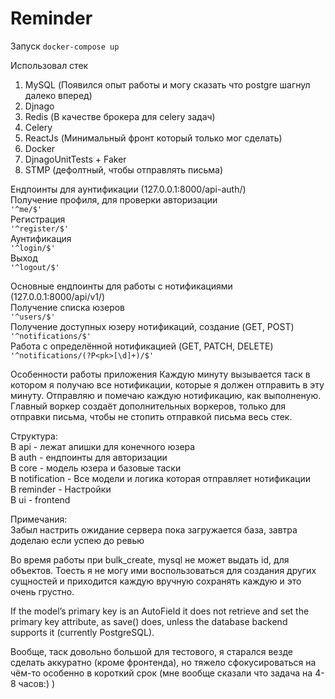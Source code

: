 # Reminder

Запуск 
```docker-compose up```

Использовал стек
1. MySQL (Появился опыт работы и могу сказать что postgre шагнул далеко вперед)
2. Djnago
3. Redis (В качестве брокера для celery задач)
4. Celery
5. ReactJs (Минимальный фронт который только мог сделать)
6. Docker
7. DjnagoUnitTests + Faker
8. STMP (дефолтный, чтобы отправлять письма)


Ендпоинты для аунтификации (127.0.0.1:8000/api-auth/)       
    Получение профиля, для проверки авторизации  
    ```'^me/$'```  
    Регистрация  
    ```'^register/$'```  
    Аунтификация  
    ```'^login/$'```  
    Выход  
    ```'^logout/$'```  
    
    
Основные ендпоинты для работы с нотификациями (127.0.0.1:8000/api/v1/)  
    Получение списка юзеров  
    ```'^users/$'```  
    Получение доступных юзеру нотификаций, создание (GET, POST)  
    ```'^notifications/$'```  
    Работа с определённой нотификацией (GET, PATCH, DELETE)  
    ```'^notifications/(?P<pk>[\d]+)/$'```  
    
Особенности работы приложения
    Каждую минуту вызывается таск в котором я получаю все нотификации, которые я должен отправить в эту минуту.
    Отправляю и помечаю каждую нотификацию, как выполненую.
    Главный воркер создаёт дополнительных воркеров, только для отправки письма, чтобы не стопить отправкой письма весь стек.
    
Структура:  
   В api - лежат апишки для конечного юзера  
   В auth - ендпоинты для авторизации  
   В core - модель юзера и базовые таски  
   В notification - Все модели и логика которая отправляет нотификации  
   В reminder - Настройки  
   В ui - frontend  

Примечания:  
Забыл настрить ожидание сервера пока загружается база, завтра доделаю если успею до ревью  

Во время работы при bulk_create, mysql не может выдать id, для объектов.
Тоесть я не могу ими воспользоваться для создания других сущностей и приходится каждую вручную сохранять каждую и это очень грустно.

If the model’s primary key is an AutoField it does not retrieve and set the primary key attribute, as save() does, unless the database backend supports it (currently PostgreSQL).

Вообще, таск довольно большой для тестового, я старался везде сделать аккуратно (кроме фронтенда), но тяжело сфокусироваться на чём-то особенно в короткий срок (мне вообще сказали что задача на 4-8 часов:) )
